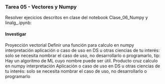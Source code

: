 ### Tarea 05 - Vectores y Numpy

Resolver ejecicios descritos en clase del notebook Clase_06_Numpy y linalg_.ipynb:

#### Investigar
Proyección vectorial
Definir una función para calculo en numpy
interpretación
aplicación o caso de uso en DS u otras ciencias de tu interés: solo se necesita nombrar el caso de uso, no desarrollarlo o programarlo, tip: Hay un algoritmo de ML cuyo nombre puede ser útil.
Producto cruz
calculo en numpy
interpretación
Aplicación o caso de uso en DS u otras ciencias de tu interés: solo se necesita nombrar el caso de uso, no desarrollarlo o programarlo
